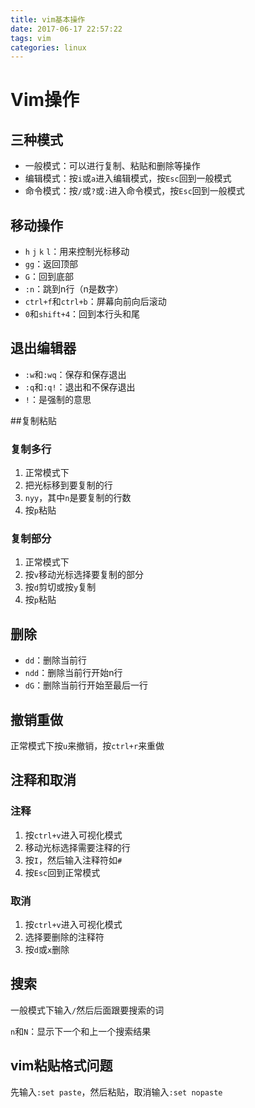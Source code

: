 ```yaml
---
title: vim基本操作
date: 2017-06-17 22:57:22
tags: vim
categories: linux
---
```

# Vim操作

## 三种模式

* 一般模式：可以进行复制、粘贴和删除等操作
* 编辑模式：按`i`或`a`进入编辑模式，按`Esc`回到一般模式
* 命令模式：按`/`或`?`或`:`进入命令模式，按`Esc`回到一般模式


## 移动操作

* `h` `j` `k` `l`：用来控制光标移动
* `gg`：返回顶部
* `G`：回到底部
* `:n`：跳到n行（n是数字）
* `ctrl+f`和`ctrl+b`：屏幕向前向后滚动
* `0`和`shift+4`：回到本行头和尾

## 退出编辑器

* `:w`和`:wq`：保存和保存退出
* `:q`和`:q!`：退出和不保存退出
* `!`：是强制的意思

##复制粘贴

### 复制多行


1. 正常模式下
2. 把光标移到要复制的行
3. `nyy`，其中`n`是要复制的行数
4. 按`p`粘贴


### 复制部分

1. 正常模式下
2. 按`v`移动光标选择要复制的部分
3. 按`d`剪切或按`y`复制
4. 按`p`粘贴

## 删除

* `dd`：删除当前行
* `ndd`：删除当前行开始n行
* `dG`：删除当前行开始至最后一行

## 撤销重做

正常模式下按`u`来撤销，按`ctrl+r`来重做

## 注释和取消

### 注释


1. 按`ctrl+v`进入可视化模式
2. 移动光标选择需要注释的行
3. 按`I`，然后输入注释符如`#`
4. 按`Esc`回到正常模式


### 取消


1. 按`ctrl+v`进入可视化模式
2. 选择要删除的注释符
3. 按`d`或`x`删除

## 搜索

一般模式下输入`/`然后后面跟要搜索的词

`n`和`N`：显示下一个和上一个搜索结果

## vim粘贴格式问题

先输入`:set paste`，然后粘贴，取消输入`:set nopaste`



















